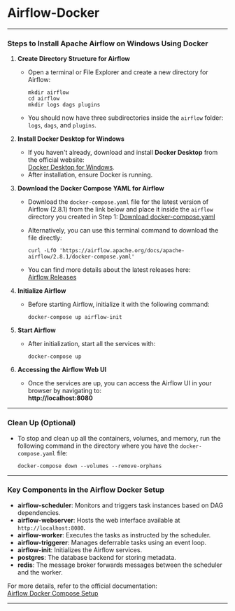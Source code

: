 # Airflow-Docker
---

### **Steps to Install Apache Airflow on Windows Using Docker**

1. **Create Directory Structure for Airflow**
   - Open a terminal or File Explorer and create a new directory for Airflow:
     ```
     mkdir airflow
     cd airflow
     mkdir logs dags plugins
     ```
   - You should now have three subdirectories inside the `airflow` folder: `logs`, `dags`, and `plugins`.

2. **Install Docker Desktop for Windows**
   - If you haven't already, download and install **Docker Desktop** from the official website:  
     [Docker Desktop for Windows](https://www.docker.com/products/docker-desktop).
   - After installation, ensure Docker is running.

3. **Download the Docker Compose YAML for Airflow**
   - Download the `docker-compose.yaml` file for the latest version of Airflow (2.8.1) from the link below and place it inside the `airflow` directory you created in Step 1:
     [Download docker-compose.yaml](https://airflow.apache.org/docs/apache-airflow/2.10.0/docker-compose.yaml)

   - Alternatively, you can use this terminal command to download the file directly:
     ```
     curl -LfO 'https://airflow.apache.org/docs/apache-airflow/2.8.1/docker-compose.yaml'
     ```

   - You can find more details about the latest releases here:  
     [Airflow Releases](https://airflow.apache.org/docs/apache-airflow/stable/release_notes.html)

4. **Initialize Airflow**
   - Before starting Airflow, initialize it with the following command:
     ```
     docker-compose up airflow-init
     ```

5. **Start Airflow**
   - After initialization, start all the services with:
     ```
     docker-compose up
     ```

6. **Accessing the Airflow Web UI**
   - Once the services are up, you can access the Airflow UI in your browser by navigating to:  
     **http://localhost:8080**

---

### **Clean Up (Optional)**
   - To stop and clean up all the containers, volumes, and memory, run the following command in the directory where you have the `docker-compose.yaml` file:
     ```
     docker-compose down --volumes --remove-orphans
     ```

---

### **Key Components in the Airflow Docker Setup**

- **airflow-scheduler**: Monitors and triggers task instances based on DAG dependencies.
- **airflow-webserver**: Hosts the web interface available at `http://localhost:8080`.
- **airflow-worker**: Executes the tasks as instructed by the scheduler.
- **airflow-triggerer**: Manages deferrable tasks using an event loop.
- **airflow-init**: Initializes the Airflow services.
- **postgres**: The database backend for storing metadata.
- **redis**: The message broker forwards messages between the scheduler and the worker.

For more details, refer to the official documentation:  
[Airflow Docker Compose Setup](https://airflow.apache.org/docs/apache-airflow/stable/howto/docker-compose/index.html)

---

